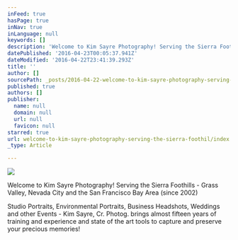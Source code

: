 ```yaml
---
inFeed: true
hasPage: true
inNav: true
inLanguage: null
keywords: []
description: 'Welcome to Kim Sayre Photography! Serving the Sierra Foothills - Grass Valley, Nevada City and the San Francisco Bay Area (since 2002)'
datePublished: '2016-04-23T00:05:37.941Z'
dateModified: '2016-04-22T23:41:39.293Z'
title: ''
author: []
sourcePath: _posts/2016-04-22-welcome-to-kim-sayre-photography-serving-the-sierra-foothil.md
published: true
authors: []
publisher:
  name: null
  domain: null
  url: null
  favicon: null
starred: true
url: welcome-to-kim-sayre-photography-serving-the-sierra-foothil/index.html
_type: Article

---
```

![](https://the-grid-user-content.s3-us-west-2.amazonaws.com/82c419c5-0c71-4592-adfa-fb13a0e1e3ba.jpg)

Welcome to Kim Sayre Photography! Serving the Sierra Foothills - Grass Valley, Nevada City and the San Francisco Bay Area (since 2002)

Studio Portraits, Environmental Portraits, Business Headshots, Weddings and other Events - Kim Sayre, Cr. Photog. brings almost fifteen years of training and experience and state of the art tools to capture and preserve your precious memories!